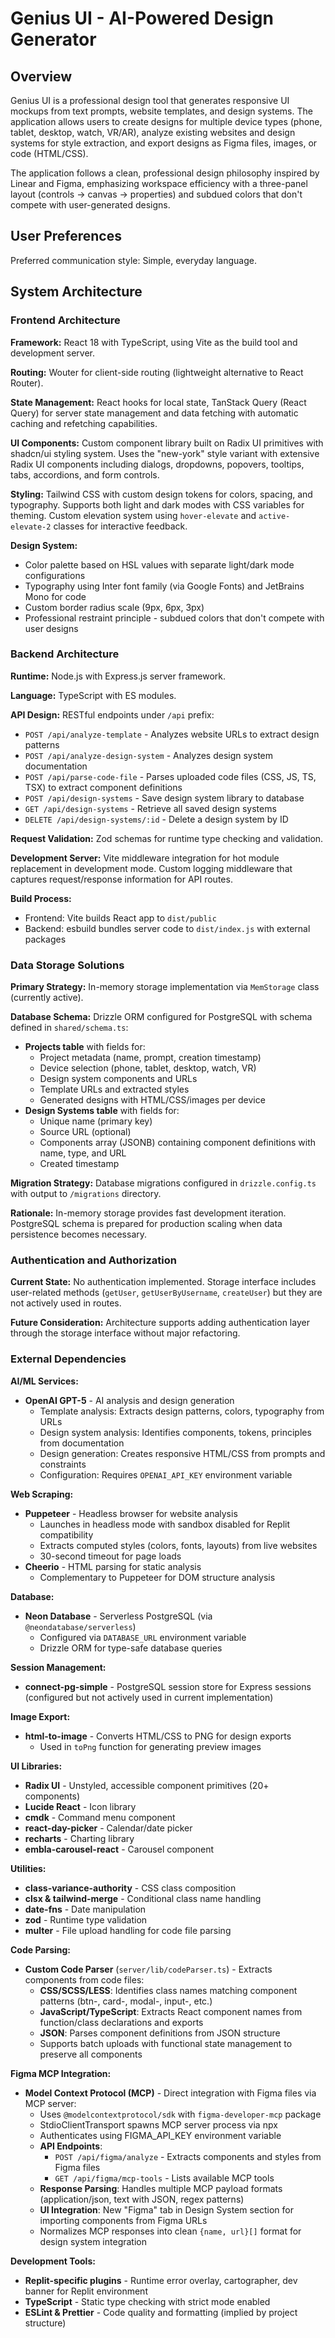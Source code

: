 # Genius UI - AI-Powered Design Generator

## Overview

Genius UI is a professional design tool that generates responsive UI mockups from text prompts, website templates, and design systems. The application allows users to create designs for multiple device types (phone, tablet, desktop, watch, VR/AR), analyze existing websites and design systems for style extraction, and export designs as Figma files, images, or code (HTML/CSS).

The application follows a clean, professional design philosophy inspired by Linear and Figma, emphasizing workspace efficiency with a three-panel layout (controls → canvas → properties) and subdued colors that don't compete with user-generated designs.

## User Preferences

Preferred communication style: Simple, everyday language.

## System Architecture

### Frontend Architecture

**Framework:** React 18 with TypeScript, using Vite as the build tool and development server.

**Routing:** Wouter for client-side routing (lightweight alternative to React Router).

**State Management:** React hooks for local state, TanStack Query (React Query) for server state management and data fetching with automatic caching and refetching capabilities.

**UI Components:** Custom component library built on Radix UI primitives with shadcn/ui styling system. Uses the "new-york" style variant with extensive Radix UI components including dialogs, dropdowns, popovers, tooltips, tabs, accordions, and form controls.

**Styling:** Tailwind CSS with custom design tokens for colors, spacing, and typography. Supports both light and dark modes with CSS variables for theming. Custom elevation system using `hover-elevate` and `active-elevate-2` classes for interactive feedback.

**Design System:**
- Color palette based on HSL values with separate light/dark mode configurations
- Typography using Inter font family (via Google Fonts) and JetBrains Mono for code
- Custom border radius scale (9px, 6px, 3px)
- Professional restraint principle - subdued colors that don't compete with user designs

### Backend Architecture

**Runtime:** Node.js with Express.js server framework.

**Language:** TypeScript with ES modules.

**API Design:** RESTful endpoints under `/api` prefix:
- `POST /api/analyze-template` - Analyzes website URLs to extract design patterns
- `POST /api/analyze-design-system` - Analyzes design system documentation
- `POST /api/parse-code-file` - Parses uploaded code files (CSS, JS, TS, TSX) to extract component definitions
- `POST /api/design-systems` - Save design system library to database
- `GET /api/design-systems` - Retrieve all saved design systems
- `DELETE /api/design-systems/:id` - Delete a design system by ID

**Request Validation:** Zod schemas for runtime type checking and validation.

**Development Server:** Vite middleware integration for hot module replacement in development mode. Custom logging middleware that captures request/response information for API routes.

**Build Process:** 
- Frontend: Vite builds React app to `dist/public`
- Backend: esbuild bundles server code to `dist/index.js` with external packages

### Data Storage Solutions

**Primary Strategy:** In-memory storage implementation via `MemStorage` class (currently active).

**Database Schema:** Drizzle ORM configured for PostgreSQL with schema defined in `shared/schema.ts`:
- **Projects table** with fields for:
  - Project metadata (name, prompt, creation timestamp)
  - Device selection (phone, tablet, desktop, watch, VR)
  - Design system components and URLs
  - Template URLs and extracted styles
  - Generated designs with HTML/CSS/images per device
- **Design Systems table** with fields for:
  - Unique name (primary key)
  - Source URL (optional)
  - Components array (JSONB) containing component definitions with name, type, and URL
  - Created timestamp

**Migration Strategy:** Database migrations configured in `drizzle.config.ts` with output to `/migrations` directory.

**Rationale:** In-memory storage provides fast development iteration. PostgreSQL schema is prepared for production scaling when data persistence becomes necessary.

### Authentication and Authorization

**Current State:** No authentication implemented. Storage interface includes user-related methods (`getUser`, `getUserByUsername`, `createUser`) but they are not actively used in routes.

**Future Consideration:** Architecture supports adding authentication layer through the storage interface without major refactoring.

### External Dependencies

**AI/ML Services:**
- **OpenAI GPT-5** - AI analysis and design generation
  - Template analysis: Extracts design patterns, colors, typography from URLs
  - Design system analysis: Identifies components, tokens, principles from documentation
  - Design generation: Creates responsive HTML/CSS from prompts and constraints
  - Configuration: Requires `OPENAI_API_KEY` environment variable

**Web Scraping:**
- **Puppeteer** - Headless browser for website analysis
  - Launches in headless mode with sandbox disabled for Replit compatibility
  - Extracts computed styles (colors, fonts, layouts) from live websites
  - 30-second timeout for page loads
- **Cheerio** - HTML parsing for static analysis
  - Complementary to Puppeteer for DOM structure analysis

**Database:**
- **Neon Database** - Serverless PostgreSQL (via `@neondatabase/serverless`)
  - Configured via `DATABASE_URL` environment variable
  - Drizzle ORM for type-safe database queries

**Session Management:**
- **connect-pg-simple** - PostgreSQL session store for Express sessions (configured but not actively used in current implementation)

**Image Export:**
- **html-to-image** - Converts HTML/CSS to PNG for design exports
  - Used in `toPng` function for generating preview images

**UI Libraries:**
- **Radix UI** - Unstyled, accessible component primitives (20+ components)
- **Lucide React** - Icon library
- **cmdk** - Command menu component
- **react-day-picker** - Calendar/date picker
- **recharts** - Charting library
- **embla-carousel-react** - Carousel component

**Utilities:**
- **class-variance-authority** - CSS class composition
- **clsx & tailwind-merge** - Conditional class name handling
- **date-fns** - Date manipulation
- **zod** - Runtime type validation
- **multer** - File upload handling for code file parsing

**Code Parsing:**
- **Custom Code Parser** (`server/lib/codeParser.ts`) - Extracts components from code files:
  - **CSS/SCSS/LESS**: Identifies class names matching component patterns (btn-, card-, modal-, input-, etc.)
  - **JavaScript/TypeScript**: Extracts React component names from function/class declarations and exports
  - **JSON**: Parses component definitions from JSON structure
  - Supports batch uploads with functional state management to preserve all components

**Figma MCP Integration:**
- **Model Context Protocol (MCP)** - Direct integration with Figma files via MCP server:
  - Uses `@modelcontextprotocol/sdk` with `figma-developer-mcp` package
  - StdioClientTransport spawns MCP server process via npx
  - Authenticates using FIGMA_API_KEY environment variable
  - **API Endpoints**:
    - `POST /api/figma/analyze` - Extracts components and styles from Figma files
    - `GET /api/figma/mcp-tools` - Lists available MCP tools
  - **Response Parsing**: Handles multiple MCP payload formats (application/json, text with JSON, regex patterns)
  - **UI Integration**: New "Figma" tab in Design System section for importing components from Figma URLs
  - Normalizes MCP responses into clean `{name, url}[]` format for design system integration

**Development Tools:**
- **Replit-specific plugins** - Runtime error overlay, cartographer, dev banner for Replit environment
- **TypeScript** - Static type checking with strict mode enabled
- **ESLint & Prettier** - Code quality and formatting (implied by project structure)